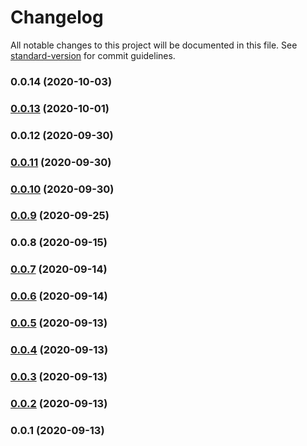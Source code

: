 # Changelog

All notable changes to this project will be documented in this file. See [standard-version](https://github.com/conventional-changelog/standard-version) for commit guidelines.

### 0.0.14 (2020-10-03)

### [0.0.13](https://github.com/guan840912/cdk-s3bucket/compare/v0.0.11...v0.0.13) (2020-10-01)

### 0.0.12 (2020-09-30)

### [0.0.11](https://github.com/guan840912/cdk-s3bucket/compare/v0.0.10...v0.0.11) (2020-09-30)

### [0.0.10](https://github.com/guan840912/cdk-s3bucket/compare/v0.0.9...v0.0.10) (2020-09-30)

### [0.0.9](https://github.com/guan840912/cdk-s3bucket/compare/v0.0.8...v0.0.9) (2020-09-25)

### 0.0.8 (2020-09-15)

### [0.0.7](https://github.com/guan840912/cdk-s3bucket/compare/v0.0.6...v0.0.7) (2020-09-14)

### [0.0.6](https://github.com/guan840912/cdk-s3bucket/compare/v0.0.5...v0.0.6) (2020-09-14)

### [0.0.5](https://github.com/guan840912/cdk-s3bucket/compare/v0.0.4...v0.0.5) (2020-09-13)

### [0.0.4](https://github.com/guan840912/cdk-s3bucket/compare/v0.0.3...v0.0.4) (2020-09-13)

### [0.0.3](https://github.com/guan840912/cdk-s3bucket/compare/v0.0.2...v0.0.3) (2020-09-13)

### [0.0.2](https://github.com/guan840912/cdk-s3bucket/compare/v0.0.1...v0.0.2) (2020-09-13)

### 0.0.1 (2020-09-13)

